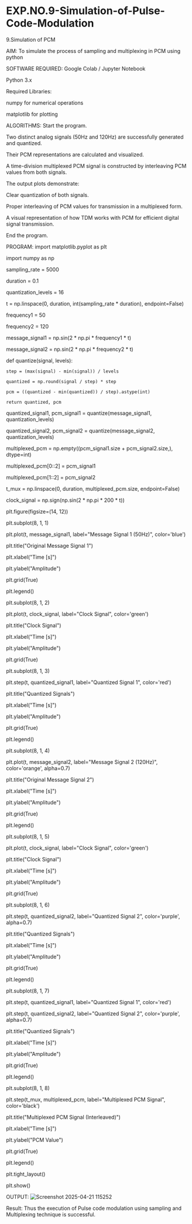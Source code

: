# EXP.NO.9-Simulation-of-Pulse-Code-Modulation
9.Simulation of PCM

AIM:
To simulate the process of sampling and multiplexing in PCM using python

SOFTWARE REQUIRED:
Google Colab / Jupyter Notebook

Python 3.x

Required Libraries:

numpy for numerical operations

matplotlib for plotting

ALGORITHMS:
Start the program.

Two distinct analog signals (50Hz and 120Hz) are successfully generated and quantized.

Their PCM representations are calculated and visualized.

A time-division multiplexed PCM signal is constructed by interleaving PCM values from both signals.

The output plots demonstrate:

Clear quantization of both signals.

Proper interleaving of PCM values for transmission in a multiplexed form.

A visual representation of how TDM works with PCM for efficient digital signal transmission.

End the program.

PROGRAM:
import matplotlib.pyplot as plt

import numpy as np

sampling_rate = 5000

duration = 0.1

quantization_levels = 16

t = np.linspace(0, duration, int(sampling_rate * duration), endpoint=False)

frequency1 = 50

frequency2 = 120

message_signal1 = np.sin(2 * np.pi * frequency1 * t)

message_signal2 = np.sin(2 * np.pi * frequency2 * t)

def quantize(signal, levels):

    step = (max(signal) - min(signal)) / levels

    quantized = np.round(signal / step) * step

    pcm = ((quantized - min(quantized)) / step).astype(int)

    return quantized, pcm

quantized_signal1, pcm_signal1 = quantize(message_signal1, quantization_levels)

quantized_signal2, pcm_signal2 = quantize(message_signal2, quantization_levels)

multiplexed_pcm = np.empty((pcm_signal1.size + pcm_signal2.size,), dtype=int)

multiplexed_pcm[0::2] = pcm_signal1

multiplexed_pcm[1::2] = pcm_signal2

t_mux = np.linspace(0, duration, multiplexed_pcm.size, endpoint=False)

clock_signal = np.sign(np.sin(2 * np.pi * 200 * t))

plt.figure(figsize=(14, 12))

plt.subplot(8, 1, 1)

plt.plot(t, message_signal1, label="Message Signal 1 (50Hz)", color='blue')

plt.title("Original Message Signal 1")

plt.xlabel("Time [s]")

plt.ylabel("Amplitude")

plt.grid(True)

plt.legend()

plt.subplot(8, 1, 2)

plt.plot(t, clock_signal, label="Clock Signal", color='green')

plt.title("Clock Signal")

plt.xlabel("Time [s]")

plt.ylabel("Amplitude")

plt.grid(True)

plt.subplot(8, 1, 3)

plt.step(t, quantized_signal1, label="Quantized Signal 1", color='red')

plt.title("Quantized Signals")

plt.xlabel("Time [s]")

plt.ylabel("Amplitude")

plt.grid(True)

plt.legend()

plt.subplot(8, 1, 4)

plt.plot(t, message_signal2, label="Message Signal 2 (120Hz)", color='orange', alpha=0.7)

plt.title("Original Message Signal 2")

plt.xlabel("Time [s]")

plt.ylabel("Amplitude")

plt.grid(True)

plt.legend()

plt.subplot(8, 1, 5)

plt.plot(t, clock_signal, label="Clock Signal", color='green')

plt.title("Clock Signal")

plt.xlabel("Time [s]")

plt.ylabel("Amplitude")

plt.grid(True)

plt.subplot(8, 1, 6)

plt.step(t, quantized_signal2, label="Quantized Signal 2", color='purple', alpha=0.7)

plt.title("Quantized Signals")

plt.xlabel("Time [s]")

plt.ylabel("Amplitude")

plt.grid(True)

plt.legend()

plt.subplot(8, 1, 7)

plt.step(t, quantized_signal1, label="Quantized Signal 1", color='red')

plt.step(t, quantized_signal2, label="Quantized Signal 2", color='purple', alpha=0.7)

plt.title("Quantized Signals")

plt.xlabel("Time [s]")

plt.ylabel("Amplitude")

plt.grid(True)

plt.legend()

plt.subplot(8, 1, 8)

plt.step(t_mux, multiplexed_pcm, label="Multiplexed PCM Signal", color='black')

plt.title("Multiplexed PCM Signal (Interleaved)")

plt.xlabel("Time [s]")

plt.ylabel("PCM Value")

plt.grid(True)

plt.legend()

plt.tight_layout()

plt.show()

OUTPUT:
![Screenshot 2025-04-21 115252](https://github.com/user-attachments/assets/c46a0425-fa86-4c48-a02c-4226136ef76c)


Result:
Thus the execution of Pulse code modulation using sampling and Multiplexing technique is successful.
